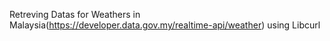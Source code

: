 Retreving Datas for Weathers in Malaysia(https://developer.data.gov.my/realtime-api/weather) using Libcurl
